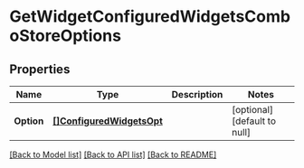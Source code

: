 # GetWidgetConfiguredWidgetsComboStoreOptions

## Properties
Name | Type | Description | Notes
------------ | ------------- | ------------- | -------------
**Option** | [**[]ConfiguredWidgetsOpt**](ConfiguredWidgets_opt.md) |  | [optional] [default to null]

[[Back to Model list]](../README.md#documentation-for-models) [[Back to API list]](../README.md#documentation-for-api-endpoints) [[Back to README]](../README.md)

